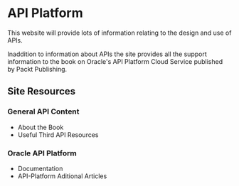 # API Platform

This website will provide lots of information relating to the design and use of APIs.

Inaddition to information about APIs the site provides all the support information to the book on Oracle's API Platform Cloud Service published by Packt Publishing.

## Site Resources

### General API Content
- About the Book
- Useful Third API Resources

### Oracle API Platform
- Documentation
- API-Platform Aditional Articles
